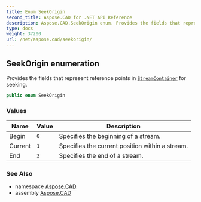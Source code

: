 ```yaml
---
title: Enum SeekOrigin
second_title: Aspose.CAD for .NET API Reference
description: Aspose.CAD.SeekOrigin enum. Provides the fields that represent reference points in StreamContainer for seeking
type: docs
weight: 37200
url: /net/aspose.cad/seekorigin/
---
```

## SeekOrigin enumeration

Provides the fields that represent reference points in [`StreamContainer`](../streamcontainer/) for seeking.

```csharp
public enum SeekOrigin
```

### Values

| Name | Value | Description |
| --- | --- | --- |
| Begin | `0` | Specifies the beginning of a stream. |
| Current | `1` | Specifies the current position within a stream. |
| End | `2` | Specifies the end of a stream. |

### See Also

* namespace [Aspose.CAD](../../aspose.cad/)
* assembly [Aspose.CAD](../../)


